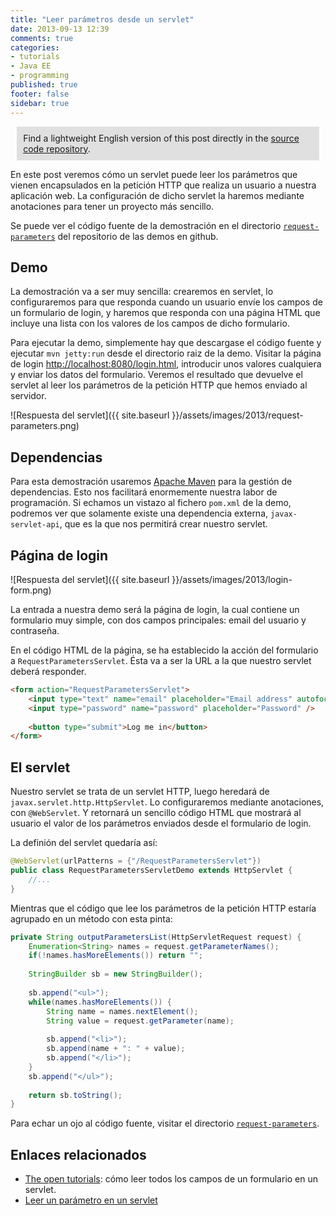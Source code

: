 ```yaml
---
title: "Leer parámetros desde un servlet"
date: 2013-09-13 12:39
comments: true
categories: 
- tutorials
- Java EE
- programming
published: true
footer: false
sidebar: true
---
```


<div style="margin:2%; padding:2%; background-color:#E0E0E0; ">
    Find a lightweight English version of this post directly in the <a href="https://github.com/rchavarria/javaee-6-demos/tree/master/request-parameters">source code repository</a>.
</div>

En este post veremos cómo un servlet puede leer los parámetros que vienen 
encapsulados en la petición HTTP que realiza un usuario a nuestra aplicación web.
La configuración de dicho servlet la haremos mediante anotaciones para tener un
proyecto más sencillo.

Se puede ver el código fuente de la demostración en el directorio 
[`request-parameters`](https://github.com/rchavarria/javaee-6-demos/tree/master/request-parameters)
del repositorio de las demos en github.

<!-- more -->

## Demo

La demostración va a ser muy sencilla: crearemos en servlet, lo configuraremos
para que responda cuando un usuario envíe los campos de un formulario de login,
y haremos que responda con una página HTML que incluye una lista con los valores
de los campos de dicho formulario.

Para ejecutar la demo, simplemente hay que descargase el código fuente y ejecutar
`mvn jetty:run` desde el directorio raiz de la demo. Visitar la página de login
[http://localhost:8080/login.html](http://localhost:8080/login.html), introducir
unos valores cualquiera y enviar los datos del formulario. Veremos el resultado
que devuelve el servlet al leer los parámetros de la petición HTTP que hemos
enviado al servidor.

![Respuesta del servlet]({{ site.baseurl }}/assets/images/2013/request-parameters.png)

## Dependencias

Para esta demostración usaremos [Apache Maven](http://maven.apache.org/) para 
la gestión de dependencias. Esto nos facilitará enormemente nuestra labor de
programación. Si echamos un vistazo al fichero `pom.xml` de la demo, podremos
ver que solamente existe una dependencia externa, `javax-servlet-api`, que es
la que nos permitirá crear nuestro servlet.

## Página de login

![Respuesta del servlet]({{ site.baseurl }}/assets/images/2013/login-form.png)

La entrada a nuestra demo será la página de login, la cual contiene un formulario
muy simple, con dos campos principales: email del usuario y contraseña. 

En el código HTML de la página, se ha establecido la acción del formulario a
`RequestParametersServlet`. Ésta va a ser la URL a la que nuestro servlet deberá responder.

``` html
<form action="RequestParametersServlet">
	<input type="text" name="email" placeholder="Email address" autofocus />
	<input type="password" name="password" placeholder="Password" />
	
	<button type="submit">Log me in</button>
</form>
```

## El servlet

Nuestro servlet se trata de un servlet HTTP, luego heredará de `javax.servlet.http.HttpServlet`.
Lo configuraremos mediante anotaciones, con `@WebServlet`. Y retornará un sencillo 
código HTML que mostrará al usuario el valor de los parámetros enviados desde el 
formulario de login.

La definión del servlet quedaría así: 

``` java
@WebServlet(urlPatterns = {"/RequestParametersServlet"})
public class RequestParametersServletDemo extends HttpServlet {
    //...
}
```

Mientras que el código que lee los parámetros de la petición HTTP estaría agrupado en un 
método con esta pinta: 

``` java
private String outputParametersList(HttpServletRequest request) {
    Enumeration<String> names = request.getParameterNames();
	if(!names.hasMoreElements()) return "";
	
	StringBuilder sb = new StringBuilder();
	
	sb.append("<ul>");
    while(names.hasMoreElements()) {
    	String name = names.nextElement();
    	String value = request.getParameter(name);
    	
    	sb.append("<li>");
        sb.append(name + ": " + value);
        sb.append("</li>");
    }
    sb.append("</ul>");
	
	return sb.toString();
}
```

Para echar un ojo al código fuente, visitar el directorio 
[`request-parameters`](https://github.com/rchavarria/javaee-6-demos/tree/master/request-parameters).

## Enlaces relacionados

- [The open tutorials](http://theopentutorials.com/examples/java-ee/servlet/get-all-parameters-in-html-form-using-getparameternames): cómo leer todos los campos de un formulario en un servlet.
- [Leer un parámetro en un servlet](https://baurdotnet.wordpress.com/2011/01/31/getting-a-request-parameter-in-a-servlet)
